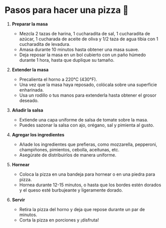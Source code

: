 # Pasos para hacer una pizza 🍕

1. **Preparar la masa**
   - Mezcla 2 tazas de harina, 1 cucharadita de sal, 1 cucharadita de azúcar, 1 cucharada de aceite de oliva y 1/2 taza de agua tibia con 1 cucharadita de levadura.
   - Amasa durante 10 minutos hasta obtener una masa suave.
   - Deja reposar la masa en un bol cubierto con un paño húmedo durante 1 hora, hasta que duplique su tamaño.

2. **Extender la masa**
   - Precalienta el horno a 220°C (430°F).
   - Una vez que la masa haya reposado, colócala sobre una superficie enharinada.
   - Usa un rodillo o tus manos para extenderla hasta obtener el grosor deseado.

3. **Añadir la salsa**
   - Extiende una capa uniforme de salsa de tomate sobre la masa.
   - Puedes sazonar la salsa con ajo, orégano, sal y pimienta al gusto.

4. **Agregar los ingredientes**
   - Añade los ingredientes que prefieras, como mozzarella, pepperoni, champiñones, pimientos, cebolla, aceitunas, etc.
   - Asegúrate de distribuirlos de manera uniforme.

5. **Hornear**
   - Coloca la pizza en una bandeja para hornear o en una piedra para pizza.
   - Hornea durante 12-15 minutos, o hasta que los bordes estén dorados y el queso esté burbujeante y ligeramente dorado.

6. **Servir**
   - Retira la pizza del horno y deja que repose durante un par de minutos.
   - Corta la pizza en porciones y ¡disfruta!
